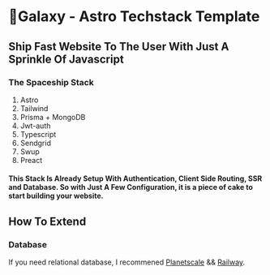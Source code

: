 # 🚀Galaxy - Astro Techstack Template

## Ship Fast Website To The User With Just A Sprinkle Of Javascript

### The Spaceship Stack

1. Astro
2. Tailwind
3. Prisma + MongoDB
4. Jwt-auth
5. Typescript
6. Sendgrid
7. Swup
8. Preact

#### This Stack Is Already Setup With Authentication, Client Side Routing, SSR and Database. So with Just A Few Configuration, it is a piece of cake to start building your website.

## How To Extend

### Database

If you need relational database, I recommened [Planetscale](https://planetscale.com/) && [Railway](https://railway.app/).
